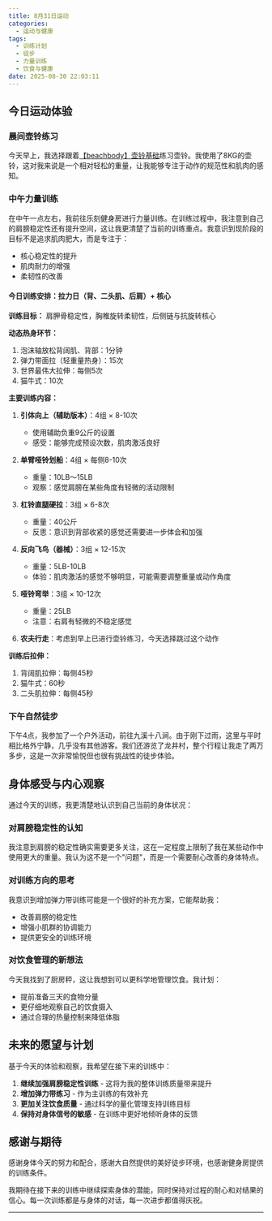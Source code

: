 ```yaml
---
title: 8月31日运动
categories:
  - 运动与健康
tags:
  - 训练计划
  - 徒步
  - 力量训练
  - 饮食与健康
date: 2025-08-30 22:03:11
---
```


## 今日运动体验

### 晨间壶铃练习

今天早上，我选择跟着[【beachbody】壶铃基础](https://www.bilibili.com/video/BV1PuDsYrEg5?spm_id_from=333.788.videopod.episodes&vd_source=3b5e9bd854d050ce2814f1c0298a3188&p=7)练习壶铃。我使用了8KG的壶铃，这对我来说是一个相对轻松的重量，让我能够专注于动作的规范性和肌肉的感知。

### 中午力量训练

在中午一点左右，我前往乐刻健身房进行力量训练。在训练过程中，我注意到自己的肩膀稳定性还有提升空间，这让我更清楚了当前的训练重点。我意识到现阶段的目标不是追求肌肉肥大，而是专注于：

-  核心稳定性的提升
- 肌肉耐力的增强
- 柔韧性的改善

#### 今日训练安排：拉力日（背、二头肌、后肩）+ 核心

**训练目标：** 肩胛骨稳定性，胸椎旋转柔韧性，后侧链与抗旋转核心

**动态热身环节：**

1. 泡沫轴放松背阔肌、背部：1分钟
2. 弹力带面拉（轻重量热身）：15次
3. 世界最伟大拉伸：每侧5次
4. 猫牛式：10次

**主要训练内容：**

1. **引体向上（辅助版本）**：4组 × 8-10次
   - 使用辅助负重9公斤的设置
   - 感受：能够完成预设次数，肌肉激活良好

2. **单臂哑铃划船**：4组 × 每侧8-10次
   - 重量：10LB～15LB
   - 观察：感觉肩膀在某些角度有轻微的活动限制

3. **杠铃直腿硬拉**：3组 × 6-8次
   - 重量：40公斤
   - 反思：意识到背部收紧的感觉还需要进一步体会和加强

4. **反向飞鸟（器械）**：3组 × 12-15次
   - 重量：5LB-10LB
   - 体验：肌肉激活的感觉不够明显，可能需要调整重量或动作角度

5. **哑铃弯举**：3组 × 10-12次
   - 重量：25LB
   - 注意：右肩有轻微的不稳定感觉

6. **农夫行走**：考虑到早上已进行壶铃练习，今天选择跳过这个动作

**训练后拉伸：**

1. 背阔肌拉伸：每侧45秒
2. 猫牛式：60秒
3. 二头肌拉伸：每侧45秒

### 下午自然徒步

下午4点，我参加了一个户外活动，前往九溪十八涧。由于刚下过雨，这里与平时相比格外宁静，几乎没有其他游客。我们还游览了龙井村，整个行程让我走了两万多步，这是一次非常愉悦但也很有挑战性的徒步体验。

## 身体感受与内心观察

通过今天的训练，我更清楚地认识到自己当前的身体状况：

### 对肩膀稳定性的认知

我注意到肩膀的稳定性确实需要更多关注，这在一定程度上限制了我在某些动作中使用更大的重量。我认为这不是一个"问题"，而是一个需要耐心改善的身体特点。

### 对训练方向的思考

我意识到增加弹力带训练可能是一个很好的补充方案，它能帮助我：

- 改善肩膀的稳定性
- 增强小肌群的协调能力
- 提供更安全的训练环境

### 对饮食管理的新想法

今天我找到了厨房秤，这让我想到可以更科学地管理饮食。我计划：

- 提前准备三天的食物分量
- 更仔细地观察自己的饮食摄入
- 通过合理的热量控制来降低体脂

## 未来的愿望与计划

基于今天的体验和观察，我希望在接下来的训练中：

1. **继续加强肩膀稳定性训练** - 这将为我的整体训练质量带来提升
2. **增加弹力带练习** - 作为主训练的有效补充
3. **更加关注饮食质量** - 通过科学的量化管理支持训练目标
4. **保持对身体信号的敏感** - 在训练中更好地倾听身体的反馈

## 感谢与期待

感谢身体今天的努力和配合，感谢大自然提供的美好徒步环境，也感谢健身房提供的训练条件。

我期待在接下来的训练中继续探索身体的潜能，同时保持对过程的耐心和对结果的信心。每一次训练都是与身体的对话，每一次进步都值得庆祝。

---
